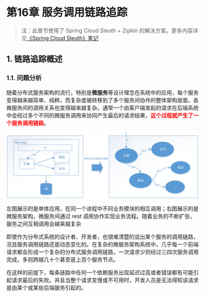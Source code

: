 # 第16章 服务调用链路追踪

> 注：此章节使用了 Spring Cloud Sleuth + Zipkin 的解决方案。更多内容详见[《Spring Cloud Sleuth》笔记](/07-分布式架构&微服务架构/02-SpringCloud/07-Spring-Cloud-Sleuth)

## 1. 链路追踪概述

### 1.1. 问题分析

随着分布式服务架构的流行，特别是**微服务**等设计理念在系统中的应用，每个服务变得越来越简单、纯粹，而复杂度被转移到了多个服务间协作的整体架构层面，各微服务间的调用关系也变得越来越复杂。通常一个由客户端发起的请求在后端系统中会经过多个不同的微服务调用来协同产生最后的请求结果，<font color=red>**这个过程就产生了一个服务调用链路**</font>。

![](images/118971123238872.png)

左图展示的是单体应用，在同一个进程中不同业务模块的相互调用；右图展示的是微服务架构，微服务间通过 rest 调用协作实现业务流程。随着业务的不断扩张，服务之间互相调用会越来越复杂

即使作为分布式系统的设计者、开发者，也很难清楚的说出某个服务的调用链路，况且服务调用链路还是动态变化的。在复杂的微服务架构系统中，几乎每一个前端请求都会形成一个复杂的分布式服务调用链路，一次请求少则经过三四次服务调用完成，多则跨越几十个甚至是上百个服务节点。

在这样的前提下，每条链路中任何一个依赖服务出现延迟过高或者错误都有可能引起请求最后的失败。并且当整个请求变慢或不可用时，开发人员是无法得知该请求是由某个或某些后端服务引起的。










